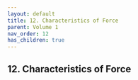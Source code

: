 ```yaml
---
layout: default
title: 12. Characteristics of Force
parent: Volume 1
nav_order: 12
has_children: true
---
```

## 12. Characteristics of Force

